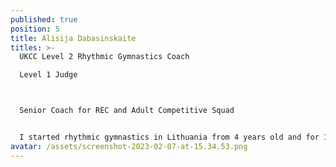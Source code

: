 ```yaml
---
published: true
position: 5
title: Alisija Dabasinskaite
titles: >-
  UKCC Level 2 Rhythmic Gymnastics Coach

  Level 1 Judge



  Senior Coach for REC and Adult Competitive Squad


  I started rhythmic gymnastics in Lithuania from 4 years old and for 13 years I was competing professionally. I am a national Lithuanian and international competition winner and prize winner (in countries like Russia, Italy, Croatia, Germany, Turkey, Luxembourg and others), as well during my stay in France (2019), I was qualified for the final French Rhythmic Gymnastics championships. I had many summer training sessions with famous names in rhythmic gymnastics: Dimitrova (Bulgaria), Kanaeva (Russia) & others. I like to work as a part of a team, able to communicate with gymnasts and other members of staff, able to motivate and assist gymnasts to develop new skills and share my knowledge safely.
avatar: /assets/screenshot-2023-02-07-at-15.34.53.png
---
```


